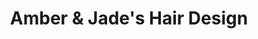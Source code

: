 ---
title: "Amber & Jade's Hair Design"
url: /aberdeen/amber-and-jades-hair-design/
shop: hairdresser
---